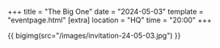 +++
title = "The Big One"
date = "2024-05-03"
template = "eventpage.html"
[extra]
location = "HQ"
time = "20:00"
+++

{{ bigimg(src="/images/invitation-24-05-03.jpg") }}
